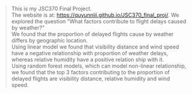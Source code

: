 > This is my JSC370 Final Project.  
> The website is at: https://quyunniii.github.io/JSC370_final_proj/. 
> We explored the question "What factors contribute to flight delays caused by weather?"  
> We found that the proportion of delayed flights cause by weather differs by geographic location.   
> Using linear model we found that visibility distance and wind speed have a negative relationship with proportion of weather delays, whereas relative humidity have a positive relation ship with it.  
> Using random forest models, which can model non-linear relationship, we found that the top 3 factors contributing to the proportion of delayed flights are visibility distance, relative humidity and wind speed.  
